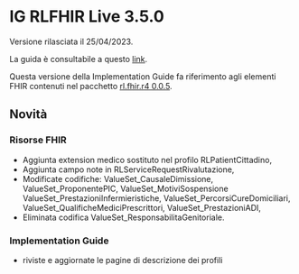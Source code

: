 # IG RLFHIR Live 3.5.0

Versione rilasciata il 25/04/2023. 

La guida è consultabile a questo [link](https://simplifier.net/guide/ig-rlfhir?version=3.5.0).

Questa versione della Implementation Guide fa riferimento agli elementi FHIR contenuti nel pacchetto [rl.fhir.r4 0.0.5](https://simplifier.net/packages/rl.fhir.r4/0.0.5).

## Novità
### Risorse FHIR
- Aggiunta extension medico sostituto nel profilo RLPatientCittadino,
- Aggiunta campo note in RLServiceRequestRivalutazione,
- Modificate codifiche: ValueSet_CausaleDimissione, ValueSet_ProponentePIC, ValueSet_MotiviSospensione
  ValueSet_PrestazioniInfermieristiche, ValueSet_PercorsiCureDomiciliari, ValueSet_QualificheMediciPrescrittori, ValueSet_PrestazioniADI,
- Eliminata codifica ValueSet_ResponsabilitaGenitoriale.

### Implementation Guide
- riviste e aggiornate le pagine di descrizione dei profili